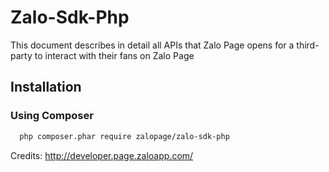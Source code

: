 # Zalo-Sdk-Php
This document describes in detail all APIs that Zalo Page opens for a third-party to interact with their fans on Zalo Page

Installation
------------

### Using Composer

```bash
  php composer.phar require zalopage/zalo-sdk-php
```

Credits: http://developer.page.zaloapp.com/
